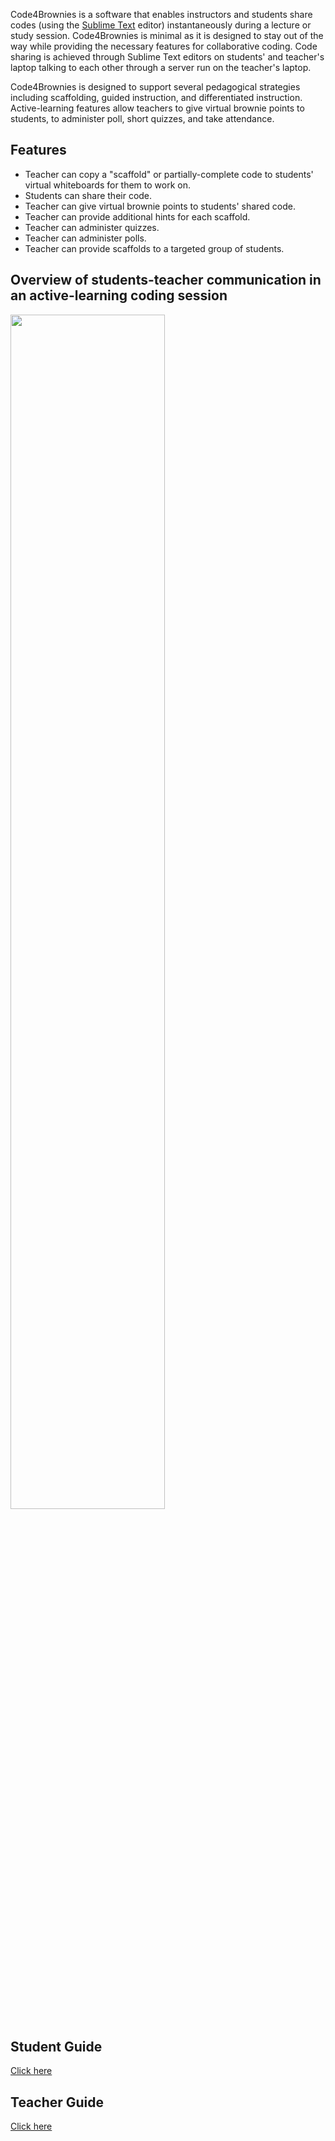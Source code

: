 Code4Brownies is a  software that enables instructors and students share codes (using the [Sublime Text](https://www.sublimetext.com/3) editor) instantaneously during a lecture or study session.  Code4Brownies is minimal as it is designed to stay out of the way while providing the necessary features for collaborative coding.  Code sharing is achieved through Sublime Text editors on students' and teacher's laptop talking to each other through a server run on the teacher's laptop.

Code4Brownies is designed to support several pedagogical strategies including scaffolding, guided instruction, and differentiated instruction. Active-learning features allow teachers to give virtual brownie points to students, to administer poll, short quizzes, and take attendance.

## Features

- Teacher can copy a "scaffold" or partially-complete code to students' virtual whiteboards for them to work on.
- Students can share their code.
- Teacher can give virtual brownie points to students' shared code.
- Teacher can provide additional hints for each scaffold.
- Teacher can administer quizzes.
- Teacher can administer polls.
- Teacher can provide scaffolds to a targeted group of students.

## Overview of students-teacher communication in an active-learning coding session
<img src="diagram.png" width=70% align="middle">

## Student Guide

[Click here](STUDENT.md)

## Teacher Guide

[Click here](TEACHER.md)





